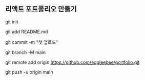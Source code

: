 ## 리액트 포트폴리오 만들기

git init

git add README.md

git commit -m "첫 업로드"

git branch -M main

git remote add origin https://github.com/eggleebee/portfolio.git

git push -u origin main